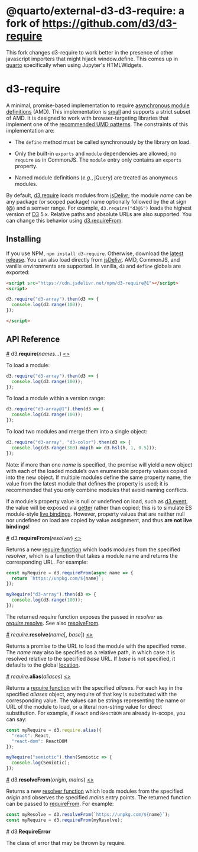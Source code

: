 # @quarto/external-d3-d3-require: a fork of https://github.com/d3/d3-require

This fork changes d3-require to work better in the presence of other javascript importers that might hijack window.define.
This comes up in [quarto](https://quarto.org) specifically when using Jupyter's HTMLWidgets.

# d3-require

A minimal, promise-based implementation to require [asynchronous module definitions](https://github.com/amdjs/amdjs-api/blob/master/AMD.md) (AMD). This implementation is [small](https://github.com/d3/d3-require/blob/main/src/index.mjs) and supports a strict subset of AMD. It is designed to work with browser-targeting libraries that implement one of the [recommended UMD patterns](https://github.com/umdjs/umd). The constraints of this implementation are:

* The `define` method must be called synchronously by the library on load.

* Only the built-in `exports` and `module` dependencies are allowed; no `require` as in CommonJS. The `module` entry only contains an `exports` property.

* Named module definitions (*e.g.*, jQuery) are treated as anonymous modules.

By default, [d3.require](#require) loads modules from [jsDelivr](https://jsdelivr.com/); the module *name* can be any package (or scoped package) name optionally followed by the at sign (@) and a semver range. For example, `d3.require("d3@5")` loads the highest version of [D3](https://d3js.org) 5.x. Relative paths and absolute URLs are also supported. You can change this behavior using [d3.requireFrom](#requireFrom).

## Installing

If you use NPM, `npm install d3-require`. Otherwise, download the [latest release](https://github.com/d3/d3-require/releases/latest). You can also load directly from [jsDelivr](https://www.jsdelivr.com/package/npm/d3-require). AMD, CommonJS, and vanilla environments are supported. In vanilla, `d3` and `define` globals are exported:

```html
<script src="https://cdn.jsdelivr.net/npm/d3-require@1"></script>
<script>

d3.require("d3-array").then(d3 => {
  console.log(d3.range(100));
});

</script>
```

## API Reference

<a href="#require" name="require">#</a> d3.<b>require</b>(<i>names…</i>) [<>](https://github.com/d3/d3-require/blob/main/src/index.mjs "Source")

To load a module:

```js
d3.require("d3-array").then(d3 => {
  console.log(d3.range(100));
});
```

To load a module within a version range:

```js
d3.require("d3-array@1").then(d3 => {
  console.log(d3.range(100));
});
```

To load two modules and merge them into a single object:

```js
d3.require("d3-array", "d3-color").then(d3 => {
  console.log(d3.range(360).map(h => d3.hsl(h, 1, 0.5)));
});
```

Note: if more than one *name* is specified, the promise will yield a new object with each of the loaded module’s own enumerable property values copied into the new object. If multiple modules define the same property name, the value from the latest module that defines the property is used; it is recommended that you only combine modules that avoid naming conflicts.

If a module’s property value is null or undefined on load, such as [d3.event](https://github.com/d3/d3-selection/blob/main/README.md#event), the value will be exposed via [getter](https://developer.mozilla.org/en-US/docs/Web/JavaScript/Reference/Functions/get) rather than copied; this is to simulate ES module-style [live bindings](http://2ality.com/2015/07/es6-module-exports.html). However, property values that are neither null nor undefined on load are copied by value assignment, and thus **are not live bindings**!

<a href="#requireFrom" name="requireFrom">#</a> d3.<b>requireFrom</b>(<i>resolver</i>) [<>](https://github.com/d3/d3-require/blob/main/src/index.mjs "Source")

Returns a new [require function](#require) which loads modules from the specified *resolver*, which is a function that takes a module name and returns the corresponding URL. For example:

```js
const myRequire = d3.requireFrom(async name => {
  return `https://unpkg.com/${name}`;
});

myRequire("d3-array").then(d3 => {
  console.log(d3.range(100));
});
```

The returned *require* function exposes the passed in *resolver* as [*require*.resolve](#require_resolve). See also [resolveFrom](#resolveFrom).

<a href="#require_resolve" name="require_resolve">#</a> <i>require</i>.<b>resolve</b>(<i>name</i>[, <i>base</i>]) [<>](https://github.com/d3/d3-require/blob/main/src/index.mjs "Source")

Returns a promise to the URL to load the module with the specified *name*. The *name* may also be specified as a relative path, in which case it is resolved relative to the specified *base* URL. If *base* is not specified, it defaults to the global [location](https://developer.mozilla.org/en-US/docs/Web/API/Window/location).

<a href="#require_alias" name="require_alias">#</a> <i>require</i>.<b>alias</b>(<i>aliases</i>) [<>](https://github.com/d3/d3-require/blob/main/src/index.mjs "Source")

Returns a [require function](#require) with the specified *aliases*. For each key in the specified *aliases* object, any require of that key is substituted with the corresponding value. The values can be strings representing the name or URL of the module to load, or a literal non-string value for direct substitution. For example, if `React` and `ReactDOM` are already in-scope, you can say:

```js
const myRequire = d3.require.alias({
  "react": React,
  "react-dom": ReactDOM
});

myRequire("semiotic").then(Semiotic => {
  console.log(Semiotic);
});
```

<a href="#resolveFrom" name="resolveFrom">#</a> d3.<b>resolveFrom</b>(<i>origin</i>, <i>mains</i>) [<>](https://github.com/d3/d3-require/blob/main/src/index.mjs "Source")

Returns a new [resolver function](#require_resolve) which loads modules from the specified *origin* and observes the specified *mains* entry points.  The returned function can be passed to [requireFrom](#requireFrom). For example:

```js
const myResolve = d3.resolveFrom(`https://unpkg.com/${name}`);
const myRequire = d3.requireFrom(myResolve);
```

<a href="#RequireError" name="RequireError">#</a> d3.<b>RequireError</b>

The class of error that may be thrown by require.
